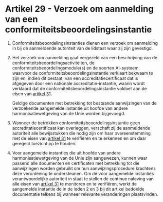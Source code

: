 # Artikel 29 - Verzoek om aanmelding van een conformiteitsbeoordelingsinstantie

1. Conformiteitsbeoordelingsinstanties dienen een verzoek om aanmelding in bij de aanmeldende autoriteit van de lidstaat waar zij zijn gevestigd.

2. Het verzoek om aanmelding gaat vergezeld van een beschrijving van de conformiteitsbeoordelingsactiviteiten, de conformiteitsbeoordelingsmodule(s) en de soorten AI-systeem waarvoor de conformiteitsbeoordelingsinstantie verklaart bekwaam te zijn en, indien dit bestaat, van een accreditatiecertificaat dat is afgegeven door een nationale accreditatie-instantie, waarin wordt verklaard dat de conformiteitsbeoordelingsinstantie voldoet aan de eisen van [artikel 31](a31.md).

      Geldige documenten met betrekking tot bestaande aanwijzingen van de verzoekende aangemelde instantie uit hoofde van andere harmonisatiewetgeving van de Unie worden bijgevoegd.

3. Wanneer de betrokken conformiteitsbeoordelingsinstantie geen accreditatiecertificaat kan overleggen, verschaft zij de aanmeldende autoriteit alle bewijsstukken die nodig zijn om haar overeenstemming met de eisen van [artikel 31](a31.md) te verifiëren en te erkennen en om daar geregeld toezicht op te houden.

4. Voor aangemelde instanties die uit hoofde van andere harmonisatiewetgeving van de Unie zijn aangewezen, kunnen waar passend alle documenten en certificaten met betrekking tot die aanwijzingen worden gebruikt om hun aanwijzingsprocedure krachtens deze verordening te ondersteunen. Om de voor aangemelde instanties verantwoordelijke autoriteit in staat te stellen de continue naleving van alle eisen van [artikel 31](a31.md) te monitoren en te verifiëren, werkt de aangemelde instantie de in de leden 2 en 3 bij dit artikel bedoelde documentatie telkens bij wanneer relevante veranderingen plaatsvinden.
